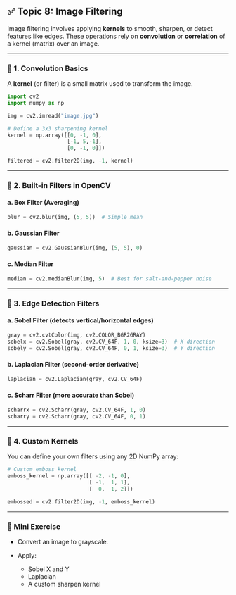 ## ✅ Topic 8: Image Filtering

Image filtering involves applying **kernels** to smooth, sharpen, or detect features like edges. These operations rely on **convolution** or **correlation** of a kernel (matrix) over an image.

---

### 🔹 1. Convolution Basics

A **kernel** (or filter) is a small matrix used to transform the image.

```python
import cv2
import numpy as np

img = cv2.imread("image.jpg")

# Define a 3x3 sharpening kernel
kernel = np.array([[0, -1, 0],
                   [-1, 5,-1],
                   [0, -1, 0]])

filtered = cv2.filter2D(img, -1, kernel)
```

---

### 🔹 2. Built-in Filters in OpenCV

#### a. **Box Filter (Averaging)**

```python
blur = cv2.blur(img, (5, 5))  # Simple mean
```

#### b. **Gaussian Filter**

```python
gaussian = cv2.GaussianBlur(img, (5, 5), 0)
```

#### c. **Median Filter**

```python
median = cv2.medianBlur(img, 5)  # Best for salt-and-pepper noise
```

---

### 🔹 3. Edge Detection Filters

#### a. **Sobel Filter** (detects vertical/horizontal edges)

```python
gray = cv2.cvtColor(img, cv2.COLOR_BGR2GRAY)
sobelx = cv2.Sobel(gray, cv2.CV_64F, 1, 0, ksize=3)  # X direction
sobely = cv2.Sobel(gray, cv2.CV_64F, 0, 1, ksize=3)  # Y direction
```

#### b. **Laplacian Filter** (second-order derivative)

```python
laplacian = cv2.Laplacian(gray, cv2.CV_64F)
```

#### c. **Scharr Filter** (more accurate than Sobel)

```python
scharrx = cv2.Scharr(gray, cv2.CV_64F, 1, 0)
scharry = cv2.Scharr(gray, cv2.CV_64F, 0, 1)
```

---

### 🔹 4. Custom Kernels

You can define your own filters using any 2D NumPy array:

```python
# Custom emboss kernel
emboss_kernel = np.array([[ -2, -1, 0],
                          [ -1,  1, 1],
                          [  0,  1, 2]])

embossed = cv2.filter2D(img, -1, emboss_kernel)
```

---

### 🧪 Mini Exercise

* Convert an image to grayscale.
* Apply:

  * Sobel X and Y
  * Laplacian
  * A custom sharpen kernel
